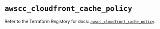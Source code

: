 # `awscc_cloudfront_cache_policy`

Refer to the Terraform Registory for docs: [`awscc_cloudfront_cache_policy`](https://registry.terraform.io/providers/hashicorp/awscc/0.70.0/docs/resources/cloudfront_cache_policy).
